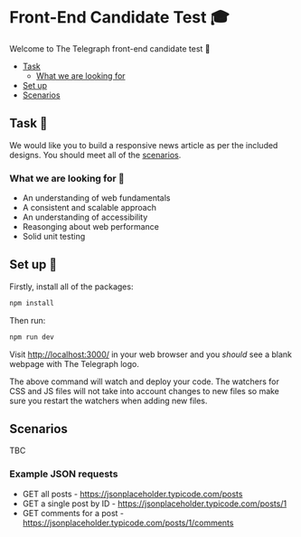 # Front-End Candidate Test :mortar_board:

Welcome to The Telegraph front-end candidate test :wave:

- [Task](task)
	- [What we are looking for](what-we-are-looking-for)
- [Set up](set-up)
- [Scenarios](scenarios)

## Task :wrench:

We would like you to build a responsive news article as per the included designs. You should meet all of the [scenarios](scenarios).

### What we are looking for :mag_right:

* An understanding of web fundamentals
* A consistent and scalable approach
* An understanding of accessibility
* Reasonging about web performance
* Solid unit testing

## Set up :floppy_disk:

Firstly, install all of the packages:

```sh
npm install
```

Then run:

```sh
npm run dev
```

Visit [http://localhost:3000/](http://localhost:3000/) in your web browser and you *should* see a blank webpage with The Telegraph logo.

The above command will watch and deploy your code. The watchers for CSS and JS files will not take into account changes to new files so make sure you restart the watchers when adding new files.

## Scenarios

TBC

### Example JSON requests
- GET all posts - https://jsonplaceholder.typicode.com/posts
- GET a single post by ID - https://jsonplaceholder.typicode.com/posts/1
- GET comments for a post - https://jsonplaceholder.typicode.com/posts/1/comments
